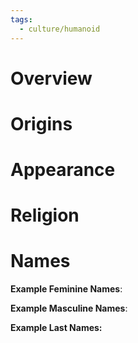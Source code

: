 ```yaml
---
tags:
  - culture/humanoid
---
```

# Overview
# Origins
# Appearance
# Religion
# Names
**Example Feminine Names**: 

**Example Masculine Names**: 

**Example Last Names:** 